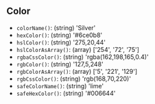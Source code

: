 ## Color

- `colorName()`: (string) 'Silver'
- `hexColor()`: (string) '#6ce0b8'
- `hslColor()`: (string) '275,20,44'
- `hslColorAsArray()`: (array) ['254', '72', '75']
- `rgbaCssColor()`: (string) 'rgba(162,198,165,0.4)'
- `rgbColor()`: (string) '127,5,248'
- `rgbColorAsArray()`: (array) ['5', '221', '129']
- `rgbCssColor()`: (string) 'rgb(168,70,220)'
- `safeColorName()`: (string) 'lime'
- `safeHexColor()`: (string) '#006644'
